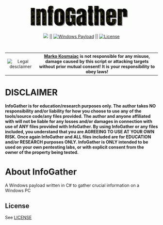 <p align="center"><img src="https://github.com/MarkoKosmajac/InfoGather/blob/main/images/infogather.gif" alt="InfoGather" width="350" height="80" style="border-radius: 2px;"></p>

<p align="center">
<a href="#"><img src="https://img.shields.io/badge/C%20Sharp-purple?label=Made%20With&style=flat-square%22%20alt=%22C#%20Language"></a> ||
<a href="#"><img src="https://img.shields.io/badge/Payload-yellow?label=WINDOWS&style=flat-square" alt="Windows Payload"></a> ||
<a href="#"><img src="https://img.shields.io/badge/License-MIT-brightgreen?&style=flat-square" alt="License"></a>
</p>
<br>

<table border="0" cellpadding="2" cellspacing="2" width="100%">
  <tr>
    <td align="center"><img title="Legal desclaimer" src="https://imgur.com/7OzJEBI.png"></td>
     <td align="center"> <b><a href="https://github.com/MarkoKosmajac/">Marko Kosmajac</a> is not responsible for any misuse, damage caused by this script or attacking targets without prior mutual consent! It is your responsibility to obey laws!</b>
    </td>
  </tr>
</table>

# DISCLAIMER
**InfoGather is for education/research purposes only. The author takes NO responsibility and/or liability for how you choose to use any of the tools/source code/any files provided.
 The author and anyone affiliated with will not be liable for any losses and/or damages in connection with use of ANY files provided with InfoGather.
 By using InfoGather or any files included, you understand that you are AGREEING TO USE AT YOUR OWN RISK. Once again InfoGather and ALL files included are for EDUCATION and/or RESEARCH purposes ONLY.
 InfoGather is ONLY intended to be used on your own pentesting labs, or with explicit consent from the owner of the property being tested.** 


# About InfoGather
A Windows payload written in C# to gather crucial information on a Windows PC


## License

See [LICENSE](/LICENSE)

